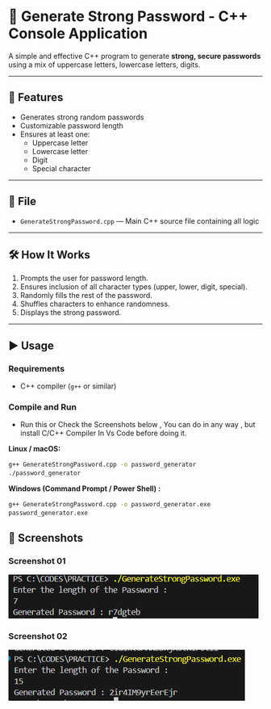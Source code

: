 # 🔐 Generate Strong Password - C++ Console Application

A simple and effective C++ program to generate **strong, secure passwords** using a mix of uppercase letters, lowercase letters, digits.

---

## 🚀 Features

- Generates strong random passwords
- Customizable password length
- Ensures at least one:
  - Uppercase letter
  - Lowercase letter
  - Digit
  - Special character

---

## 📁 File

- `GenerateStrongPassword.cpp` — Main C++ source file containing all logic

---

## 🛠️ How It Works

1. Prompts the user for password length.
2. Ensures inclusion of all character types (upper, lower, digit, special).
3. Randomly fills the rest of the password.
4. Shuffles characters to enhance randomness.
5. Displays the strong password.

---

## ▶️ Usage

### Requirements

- C++ compiler (`g++` or similar)

### Compile and Run
- Run this or Check the Screenshots below , You can do in any way , but install C/C++ Compiler In Vs Code before doing it.

**Linux / macOS:**
```bash
g++ GenerateStrongPassword.cpp -o password_generator
./password_generator
```
**Windows (Command Prompt / Power Shell) :**
```bash
g++ GenerateStrongPassword.cpp -o password_generator.exe
password_generator.exe
```
## 📸 Screenshots
### Screenshot 01 
![Screenshot01](https://github.com/RahulM2416/Strong-Password-Generator-cpp/blob/main/gsp1.png)

### Screenshot 02 
![Screenshot01](https://github.com/RahulM2416/Strong-Password-Generator-cpp/blob/main/gsp2.png)

